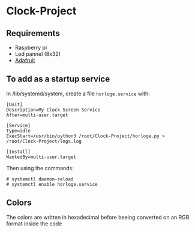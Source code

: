 # Clock-Project

## Requirements

- Raspberry pi
- Led pannel (8x32)
- [Adafruit](https://learn.adafruit.com/adafruit-neopixel-uberguide/python-circuitpython)

## To add as a startup service
In /lib/systemd/system, create a file `horloge.service` with:
```
[Unit]
Description=My Clock Screen Service
After=multi-user.target

[Service]
Type=idle
ExecStart=/usr/bin/python3 /root/Clock-Project/horloge.py > /root/Clock-Project/logs.log

[Install]
WantedBy=multi-user.target
```

Then using the commands:

```
# systemctl daemon-reload
# systemctl enable horloge.service
```

## Colors

The colors are written in hexadecimal before beeing converted on an RGB format inside the code
